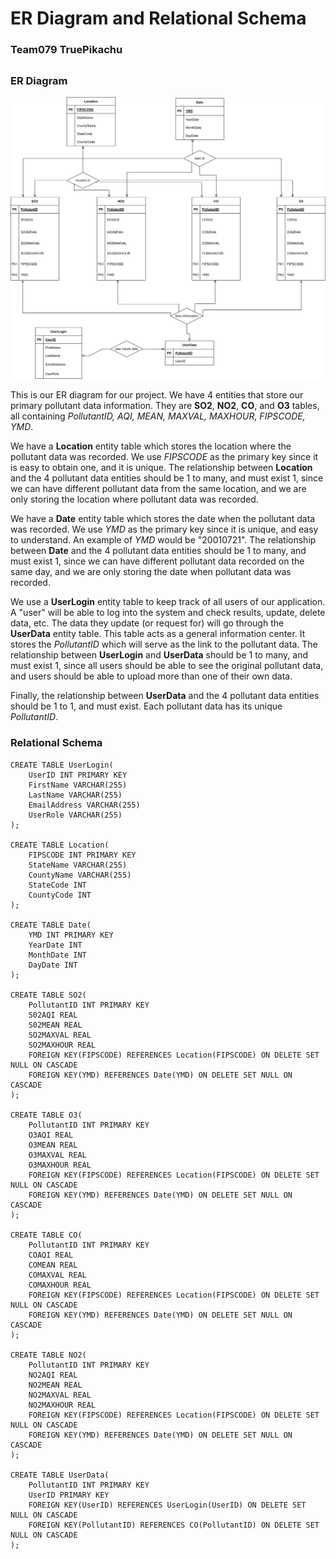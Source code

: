 # ER Diagram and Relational Schema
### Team079 TruePikachu
##
### ER Diagram
![ER_Diagram](ER_Diagram.png)

This is our ER diagram for our project. We have 4 entities that store our primary pollutant data information. They are **SO2**, **NO2**, **CO**, and **O3** tables, all containing _PollutantID, AQI, MEAN, MAXVAL, MAXHOUR, FIPSCODE, YMD_.  

We have a **Location** entity table which stores the location where the pollutant data was recorded. We use _FIPSCODE_ as the primary key since it is easy to obtain one, and it is unique. The relationship between **Location** and the 4 pollutant data entities should be 1 to many, and must exist 1, since we can have different pollutant data from the same location, and we are only storing the location where pollutant data was recorded.  

We have a **Date** entity table which stores the date when the pollutant data was recorded. We use _YMD_ as the primary key since it is unique, and easy to understand. An example of _YMD_ would be "20010721". The relationship between **Date** and the 4 pollutant data entities should be 1 to many, and must exist 1, since we can have different pollutant data recorded on the same day, and we are only storing the date when pollutant data was recorded.  

We use a **UserLogin** entity table to keep track of all users of our application. A "user" will be able to log into the system and check results, update, delete data, etc. The data they update (or request for) will go through the **UserData** entity table. This table acts as a general information center. It stores the _PollutantID_ which will serve as the link to the pollutant data. The relationship between **UserLogin** and **UserData** should be 1 to many, and must exist 1, since all users should be able to see the original pollutant data, and users should be able to upload more than one of their own data.  

Finally, the relationship between **UserData** and the 4 pollutant data entities should be 1 to 1, and must exist. Each pollutant data has its unique _PollutantID_.  

### Relational Schema

```
CREATE TABLE UserLogin(
    UserID INT PRIMARY KEY
    FirstName VARCHAR(255)
    LastName VARCHAR(255)
    EmailAddress VARCHAR(255)
    UserRole VARCHAR(255)
);

CREATE TABLE Location(
    FIPSCODE INT PRIMARY KEY
    StateName VARCHAR(255)
    CountyName VARCHAR(255)
    StateCode INT
    CountyCode INT
);

CREATE TABLE Date(
    YMD INT PRIMARY KEY
    YearDate INT
    MonthDate INT
    DayDate INT
);

CREATE TABLE SO2(
    PollutantID INT PRIMARY KEY
    S02AQI REAL
    S02MEAN REAL
    SO2MAXVAL REAL
    SO2MAXHOUR REAL
    FOREIGN KEY(FIPSCODE) REFERENCES Location(FIPSCODE) ON DELETE SET NULL ON CASCADE
    FOREIGN KEY(YMD) REFERENCES Date(YMD) ON DELETE SET NULL ON CASCADE
);

CREATE TABLE O3(
    PollutantID INT PRIMARY KEY
    O3AQI REAL
    O3MEAN REAL
    O3MAXVAL REAL
    O3MAXHOUR REAL
    FOREIGN KEY(FIPSCODE) REFERENCES Location(FIPSCODE) ON DELETE SET NULL ON CASCADE
    FOREIGN KEY(YMD) REFERENCES Date(YMD) ON DELETE SET NULL ON CASCADE
);

CREATE TABLE CO(
    PollutantID INT PRIMARY KEY
    COAQI REAL
    COMEAN REAL
    COMAXVAL REAL
    COMAXHOUR REAL
    FOREIGN KEY(FIPSCODE) REFERENCES Location(FIPSCODE) ON DELETE SET NULL ON CASCADE
    FOREIGN KEY(YMD) REFERENCES Date(YMD) ON DELETE SET NULL ON CASCADE
);

CREATE TABLE NO2(
    PollutantID INT PRIMARY KEY
    NO2AQI REAL
    NO2MEAN REAL
    NO2MAXVAL REAL
    NO2MAXHOUR REAL
    FOREIGN KEY(FIPSCODE) REFERENCES Location(FIPSCODE) ON DELETE SET NULL ON CASCADE
    FOREIGN KEY(YMD) REFERENCES Date(YMD) ON DELETE SET NULL ON CASCADE
);

CREATE TABLE UserData(
    PollutantID INT PRIMARY KEY
    UserID PRIMARY KEY 
    FOREIGN KEY(UserID) REFERENCES UserLogin(UserID) ON DELETE SET NULL ON CASCADE
    FOREIGN KEY(PollutantID) REFERENCES CO(PollutantID) ON DELETE SET NULL ON CASCADE
);
```
